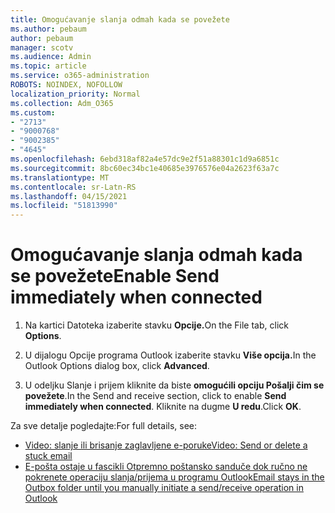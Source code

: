 ```yaml
---
title: Omogućavanje slanja odmah kada se povežete
ms.author: pebaum
author: pebaum
manager: scotv
ms.audience: Admin
ms.topic: article
ms.service: o365-administration
ROBOTS: NOINDEX, NOFOLLOW
localization_priority: Normal
ms.collection: Adm_O365
ms.custom:
- "2713"
- "9000768"
- "9002385"
- "4645"
ms.openlocfilehash: 6ebd318af82a4e57dc9e2f51a88301c1d9a6851c
ms.sourcegitcommit: 8bc60ec34bc1e40685e3976576e04a2623f63a7c
ms.translationtype: MT
ms.contentlocale: sr-Latn-RS
ms.lasthandoff: 04/15/2021
ms.locfileid: "51813990"
---
```

# <a name="enable-send-immediately-when-connected"></a><span data-ttu-id="ce102-102">Omogućavanje slanja odmah kada se povežete</span><span class="sxs-lookup"><span data-stu-id="ce102-102">Enable Send immediately when connected</span></span>
 
1. <span data-ttu-id="ce102-103">Na kartici Datoteka izaberite stavku **Opcije.**</span><span class="sxs-lookup"><span data-stu-id="ce102-103">On the File tab, click **Options**.</span></span>

2. <span data-ttu-id="ce102-104">U dijalogu Opcije programa Outlook izaberite stavku **Više opcija.**</span><span class="sxs-lookup"><span data-stu-id="ce102-104">In the Outlook Options dialog box, click **Advanced**.</span></span>

3. <span data-ttu-id="ce102-105">U odeljku Slanje i prijem kliknite da biste **omogućili opciju Pošalji čim se povežete**.</span><span class="sxs-lookup"><span data-stu-id="ce102-105">In the Send and receive section, click to enable **Send immediately when connected**.</span></span> <span data-ttu-id="ce102-106">Kliknite na dugme **U redu**.</span><span class="sxs-lookup"><span data-stu-id="ce102-106">Click **OK**.</span></span>

<span data-ttu-id="ce102-107">Za sve detalje pogledajte:</span><span class="sxs-lookup"><span data-stu-id="ce102-107">For full details, see:</span></span>
- [<span data-ttu-id="ce102-108">Video: slanje ili brisanje zaglavljene e-poruke</span><span class="sxs-lookup"><span data-stu-id="ce102-108">Video: Send or delete a stuck email</span></span>](https://support.office.com/article/Video-Send-or-delete-an-email-stuck-in-your-outbox-26d5d34a-4e5f-444a-a9e8-44db04a94dec) 
- [<span data-ttu-id="ce102-109">E-pošta ostaje u fascikli Otpremno poštansko sanduče dok ručno ne pokrenete operaciju slanja/prijema u programu Outlook</span><span class="sxs-lookup"><span data-stu-id="ce102-109">Email stays in the Outbox folder until you manually initiate a send/receive operation in Outlook</span></span>](https://support.microsoft.com/help/2797572/email-stays-in-the-outbox-folder-until-you-manually-initiate-a-send-re)
